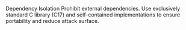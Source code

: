 Dependency Isolation
Prohibit external dependencies. Use exclusively standard C library (C17) and self-contained implementations to ensure portability and reduce attack surface.